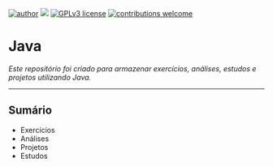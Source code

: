 [![author](https://img.shields.io/badge/author-rafael.jstefanski-red.svg)](https://www.linkedin.com/in/rafaelstefanski/)
[![](https://img.shields.io/badge/java-8+-red.svg)](https://www.oracle.com/technetwork/pt/java/javase/downloads/index.html)
[![GPLv3 license](https://img.shields.io/badge/License-GPLv3-blue.svg)](http://perso.crans.org/besson/LICENSE.html) 
[![contributions welcome](https://img.shields.io/badge/contributions-welcome-brightgreen.svg?style=flat)](https://github.com/jstefanski/Java/issues)

<h1> Java </h1>

*Este repositório foi criado para armazenar exercícios, análises, estudos e projetos utilizando Java.*

--------------------------------------------------
<h2>Sumário</h2>

<!-- toc -->
  * Exercícios
  * Análises
  * Projetos
  * Estudos
